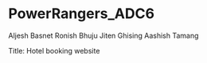 # PowerRangers_ADC6
Aljesh Basnet
Ronish Bhuju
Jiten Ghising
Aashish Tamang

Title: Hotel booking website